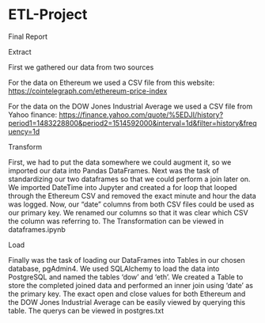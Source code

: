 # ETL-Project

Final Report

Extract

First we gathered our data from two sources

For the data on Ethereum we used a CSV file from this website:
https://cointelegraph.com/ethereum-price-index

For the data on the DOW Jones Industrial Average we used a CSV file from Yahoo finance:
https://finance.yahoo.com/quote/%5EDJI/history?period1=1483228800&period2=1514592000&interval=1d&filter=history&frequency=1d


Transform

First, we had to put the data somewhere we could augment it, so we imported our data into Pandas DataFrames. Next was the task of standardizing our two dataframes so that we could perform a join later on. We imported DateTime into Jupyter and created a for loop that looped through the Ethereum CSV and removed the exact minute and hour the data was logged. Now, our “date” columns from both CSV files could be used as our primary key. We renamed our columns so that it was clear which CSV the column was referring to. The Transformation can be viewed in dataframes.ipynb




Load

Finally was the task of loading our DataFrames into Tables in our chosen database, pgAdmin4. We used SQLAlchemy to load the data into PostgreSQL and named the tables ‘dow’ and ‘eth’.  We created a Table to store the completed joined data and performed an inner join using ‘date’ as the primary key.  The exact open and close values for both Ethereum and the DOW Jones Industrial Average can be easily viewed by querying this table. The querys can be viewed in postgres.txt
